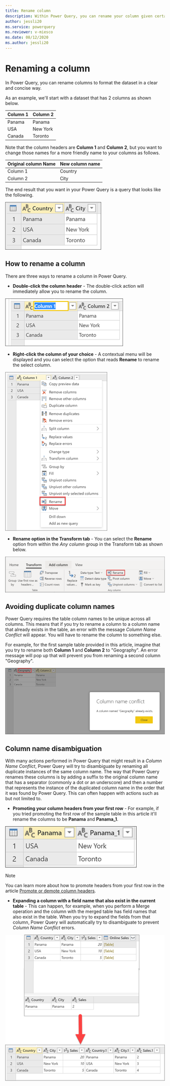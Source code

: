 ```yaml
---
title: Rename column
description: Within Power Query, you can rename your column given certain conditions.
author: jessli20
ms.service: powerquery
ms.reviewer: v-miesco
ms.date: 08/12/2020
ms.author: jessli20
---
```



# Renaming a column

In Power Query, you can rename columns to format the dataset in a clear and concise way. 

As an example, we'll start with a dataset that has 2 columns as shown below.

|Column 1|Column 2|
-------|-----
Panama|Panama
USA| New York
Canada | Toronto

Note that the column headers are **Column 1** and **Column 2**, but you want to change those names for a more friendly name to your columns as follows.

|Original column Name | New column name|
-----|---
Column 1|Country
Column 2|City

The end result that you want in your Power Query is a query that looks like the following.

![Sample output table with Country and City as new field names](images/me-rename-column-sample-output-table.png)

## How to rename a column

There are three ways to rename a column in Power Query.

* **Double-click the column header** - The double-click action will immediately allow you to rename the column.

![Rename Column Double Select](images/me-rename-column-double-click.png)

* **Right-click the column of your choice** - A contextual menu will be displayed and you can select the option that reads **Rename** to rename the select column.

![Rename Column Context Pane](images/me-rename-column-right-click.png)

* **Rename option in the Transform tab** - You can select the **Rename** option from within the *Any column* group in the Transform tab as shown below.

![Rename column option found inisde the Any column in the Transform tab](images/me-rename-column-transform-tab.png)

## Avoiding duplicate column names

Power Query requires the table column names to be unique across all columns. This means that if you try to rename a column to a column name that already exists in the table, an error with the message *Column Name Conflict* will appear. You will have to rename the column to something else.

For example, for the first sample table provided in this article, imagine that you try to rename both **Column 1** and **Column 2** to "Geography". An error message will pop up that will prevent you from renaming a second column "Geography". 

![Rename Column Column Error](images/rename-column-error.png)


## Column name disambiguation

With many actions performed in Power Query that might result in a *Column Name Conflict*, Power Query will try to disambiguate by renaming all duplicate instances of the same column name. The way that Power Query renames these columns is by adding a suffix to the original column name that has a separator (commonly a dot or an underscore) and then a number that represents the instance of the duplicated column name in the order that it was found by Power Query. This can often happen with actions such as but not limited to.

* **Promoting your column headers from your first row** -  For example, if you tried promoting the first row of the sample table in this article it'll rename the columns to be **Panama** and **Panama_1**.

![Using the promote rows to headers to showcase the column name disambiguation](images/me-rename-column-promote-rows-duplicate-name.png)

>[!NOTE]
> You can learn more about how to promote headers from your first row in the article [Promote or demote column headers](table-promote-demote-headers.md).

* **Expanding a column with a field name that also exist in the current table** -  This can happen, for example, when you perform a Merge operation and the column with the merged table has field names that also exist in the table. When you try to expand the fields from that column, Power Query will automatically try to disambiguate to prevent *Column Name Conflict* errors.

![Expanding field names that already exist in the table](images/me-rename-column-expand-field-duplicate-names.png)

